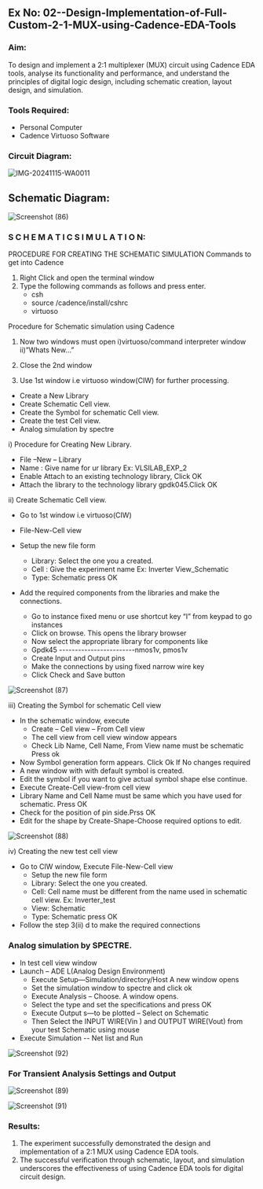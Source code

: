 ## Ex No: 02--Design-Implementation-of-Full-Custom-2-1-MUX-using-Cadence-EDA-Tools

### Aim:

To design and implement a 2:1 multiplexer (MUX) circuit using Cadence EDA tools, analyse its functionality and performance, and understand the principles of digital logic design, including schematic creation, layout design, and simulation.

### Tools Required:

- Personal Computer
- Cadence Virtuoso Software

### Circuit Diagram:
![IMG-20241115-WA0011](https://github.com/user-attachments/assets/7483bb99-ce61-43af-9f05-261b04a5fdf6)

## Schematic Diagram:
![Screenshot (86)](https://github.com/user-attachments/assets/144416c8-5f4c-4874-a2bd-f5ac042ca8e4)


### S C H E M A T I C S I M U L A T I O N:

PROCEDURE FOR CREATING THE SCHEMATIC SIMULATION
Commands to get into Cadence

1.	Right Click and open the terminal window
2.	Type the following commands as follows and press enter.
	- csh
	- source /cadence/install/cshrc
	- virtuoso

Procedure for Schematic simulation using Cadence

1.	Now two windows must open i)virtuoso/command interpreter window ii)”Whats New…”

2.	Close the 2nd window
3.	Use 1st window i.e virtuoso window(CIW) for further processing.
	
  - Create a New Library
  - Create Schematic Cell view.
  - Create the Symbol for schematic Cell view.
  - Create the test Cell view.
  - Analog simulation by spectre



i)	Procedure for Creating New Library.

- File –New – Library
- Name : Give name for ur library Ex: VLSILAB_EXP_2
- Enable Attach to an existing technology library, Click OK
- Attach the library to the technology library gpdk045.Click OK

ii)	Create Schematic Cell view.

- Go to 1st window i.e virtuoso(CIW)
- File-New-Cell view
- Setup the new file form
	 + Library: Select the one you a created.
	 + Cell : Give the experiment name Ex: Inverter View_Schematic
	 + Type: Schematic press OK
    
- Add the required components from the libraries and make the connections.
	 + Go to instance fixed menu or use shortcut key “I” from keypad to go instances
	+ Click on browse. This opens the library browser
	+ Now select the appropriate library for components like 
	+ Gpdk45 ------------------------nmos1v,  pmos1v
	+ Create Input and Output pins
	+ Make the connections by using fixed narrow wire key
	+ Click Check and Save button

![Screenshot (87)](https://github.com/user-attachments/assets/589f5863-af04-429a-ad99-46703f67ec0b)


	
 
iii)	Creating the Symbol for schematic Cell view

- In the schematic window, execute 
	+	Create – Cell view – From Cell view
	+	The cell view from cell view window appears
	+	Check Lib Name, Cell Name, From View name must be schematic Press ok
- Now Symbol generation form appears. Click Ok If No changes required
- A new window with with default symbol is created.
- Edit the symbol if you want to give actual symbol shape else continue.
- Execute Create-Cell view-from cell view
- Library Name and Cell Name must be same which you have used for schematic. Press OK
- Check for the position of pin side.Prss OK
- Edit for the shape by Create-Shape-Choose required options to edit.

![Screenshot (88)](https://github.com/user-attachments/assets/449bf02b-2a4e-4d58-b281-b9e723083a23)

 
iv)	Creating the new test cell view

- Go to CIW window, Execute File-New-Cell view
	+ Setup the new file form
	+ Library: Select the one you created.
	+ Cell: Cell name must be different from the name used in schematic cell view. Ex: Inverter_test
	+ View: Schematic
	+ Type: Schematic press OK
- Follow the step 3(ii) d to make the required connections


### Analog simulation by SPECTRE.

- In test cell view window
- Launch – ADE L(Analog Design Environment)
	+ Execute Setup—Simulation/directory/Host A new window opens
	+ Set the simulation window to spectre and click ok
	+ Execute Analysis – Choose. A window opens.
	+ Select the type and set the specifications and press OK
	+ Execute Output s—to be plotted – Select on Schematic
	+ Then Select the INPUT WIRE(Vin ) and OUTPUT WIRE(Vout) from your test Schematic using mouse
- Execute Simulation -- Net list and Run

![Screenshot (92)](https://github.com/user-attachments/assets/e951a796-a920-4589-b33f-454e086b3c59)


### For Transient Analysis Settings and Output

![Screenshot (89)](https://github.com/user-attachments/assets/0efbd23c-1ea6-4104-9c8a-e0ff6fa8c411)



![Screenshot (91)](https://github.com/user-attachments/assets/55ac90db-ec4a-4626-ae45-48ae2a554140)


### Results:

1. The experiment successfully demonstrated the design and implementation of a 2:1 MUX using Cadence EDA tools. 
2. The successful verification through schematic, layout, and simulation underscores the effectiveness of using Cadence EDA tools for digital circuit design.
